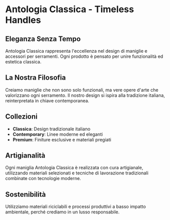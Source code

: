 # Antologia Classica - Timeless Handles

## Eleganza Senza Tempo

Antologia Classica rappresenta l'eccellenza nel design di maniglie e accessori per serramenti. Ogni prodotto è pensato per unire funzionalità ed estetica classica.

## La Nostra Filosofia

Creiamo maniglie che non sono solo funzionali, ma vere opere d'arte che valorizzano ogni serramento. Il nostro design si ispira alla tradizione italiana, reinterpretata in chiave contemporanea.

## Collezioni

- **Classica**: Design tradizionale italiano
- **Contemporary**: Linee moderne ed eleganti
- **Premium**: Finiture esclusive e materiali pregiati

## Artigianalità

Ogni maniglia Antologia Classica è realizzata con cura artigianale, utilizzando materiali selezionati e tecniche di lavorazione tradizionali combinate con tecnologie moderne.

## Sostenibilità

Utilizziamo materiali riciclabili e processi produttivi a basso impatto ambientale, perché crediamo in un lusso responsabile.
